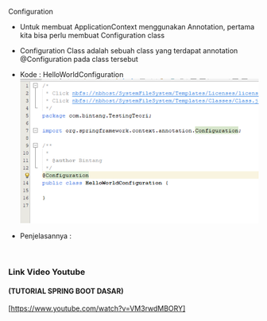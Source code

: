 Configuration
* Untuk membuat ApplicationContext menggunakan Annotation, pertama kita bisa perlu membuat Configuration class
* Configuration Class adalah sebuah class yang terdapat annotation @Configuration pada class tersebut

* Kode : HelloWorldConfiguration
![Img 1](image/8.PNG)

* Penjelasannya :



 
### Link Video Youtube
#### (TUTORIAL SPRING BOOT DASAR)
[https://www.youtube.com/watch?v=VM3rwdMBORY]
